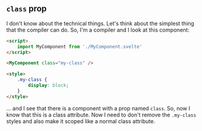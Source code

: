 ## `class` prop

I don't know about the technical things. Let's think about the simplest thing that the compiler can do. So, I'm a compiler and I look at this component:

```html
<script>
	import MyComponent from './MyComponent.svelte'
</script>

<MyComponent class="my-class" />

<style>
	.my-class {
		display: block;
	}
</style>
```

... and I see that there is a component with a prop named `class`. So, now I know that this is a class attribute. Now I need to don't remove the `.my-class` styles and also make it scoped like a normal class attribute.
